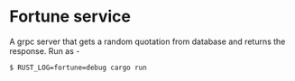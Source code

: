 # Fortune service

A grpc server that gets a random quotation from database and returns
the response. Run as -

```shell
$ RUST_LOG=fortune=debug cargo run
```
